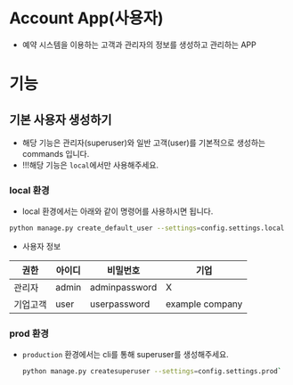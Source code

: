 # Account App(사용자)

- 예약 시스템을 이용하는 고객과 관리자의 정보를 생성하고 관리하는 APP

# 기능

## 기본 사용자 생성하기

- 해당 기능은 관리자(superuser)와 일반 고객(user)를 기본적으로 생성하는 commands 입니다.
- !!!해당 기능은 `local`에서만 사용해주세요.

### local 환경

- local 환경에서는 아래와 같이 명령어를 사용하시면 됩니다.

```bash
python manage.py create_default_user --settings=config.settings.local
```

- 사용자 정보

| 권한   | 아이디   | 비밀번호          | 기업              |
|------|-------|---------------|-----------------|
| 관리자  | admin | adminpassword | X               |
| 기업고객 | user  | userpassword  | example company |

### prod 환경

- `production` 환경에서는 cli를 통해 superuser를 생성해주세요.
    ```bash
    python manage.py createsuperuser --settings=config.settings.prod`   
    ```